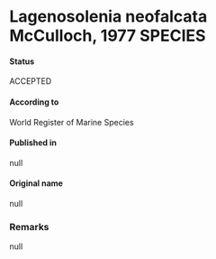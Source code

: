 Lagenosolenia neofalcata McCulloch, 1977 SPECIES
=======

#### Status
ACCEPTED

#### According to
World Register of Marine Species

#### Published in
null

#### Original name
null

### Remarks
null